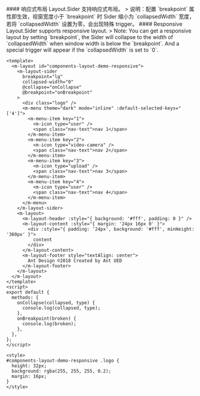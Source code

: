 <cn>
#### 响应式布局
Layout.Sider 支持响应式布局。
> 说明：配置 `breakpoint` 属性即生效，视窗宽度小于 `breakpoint` 时 Sider 缩小为 `collapsedWidth` 宽度，若将 `collapsedWidth` 设置为零，会出现特殊 trigger。
</cn>

<us>
#### Responsive
Layout.Sider supports responsive layout.
> Note: You can get a responsive layout by setting `breakpoint`, the Sider will collapse to the width of `collapsedWidth` when window width is below the `breakpoint`. And a special trigger will appear if the `collapsedWidth` is set to `0`.
</us>

```vue
<template>
  <m-layout id="components-layout-demo-responsive">
    <m-layout-sider
      breakpoint="lg"
      collapsed-width="0"
      @collapse="onCollapse"
      @breakpoint="onBreakpoint"
    >
      <div class="logo" />
      <m-menu theme="dark" mode="inline" :default-selected-keys="['4']">
        <m-menu-item key="1">
          <m-icon type="user" />
          <span class="nav-text">nav 1</span>
        </m-menu-item>
        <m-menu-item key="2">
          <m-icon type="video-camera" />
          <span class="nav-text">nav 2</span>
        </m-menu-item>
        <m-menu-item key="3">
          <m-icon type="upload" />
          <span class="nav-text">nav 3</span>
        </m-menu-item>
        <m-menu-item key="4">
          <m-icon type="user" />
          <span class="nav-text">nav 4</span>
        </m-menu-item>
      </m-menu>
    </m-layout-sider>
    <m-layout>
      <m-layout-header :style="{ background: '#fff', padding: 0 }" />
      <m-layout-content :style="{ margin: '24px 16px 0' }">
        <div :style="{ padding: '24px', background: '#fff', minHeight: '360px' }">
          content
        </div>
      </m-layout-content>
      <m-layout-footer style="textAlign: center">
        Ant Design ©2018 Created by Ant UED
      </m-layout-footer>
    </m-layout>
  </m-layout>
</template>
<script>
export default {
  methods: {
    onCollapse(collapsed, type) {
      console.log(collapsed, type);
    },
    onBreakpoint(broken) {
      console.log(broken);
    },
  },
};
</script>

<style>
#components-layout-demo-responsive .logo {
  height: 32px;
  background: rgba(255, 255, 255, 0.2);
  margin: 16px;
}
</style>
```
